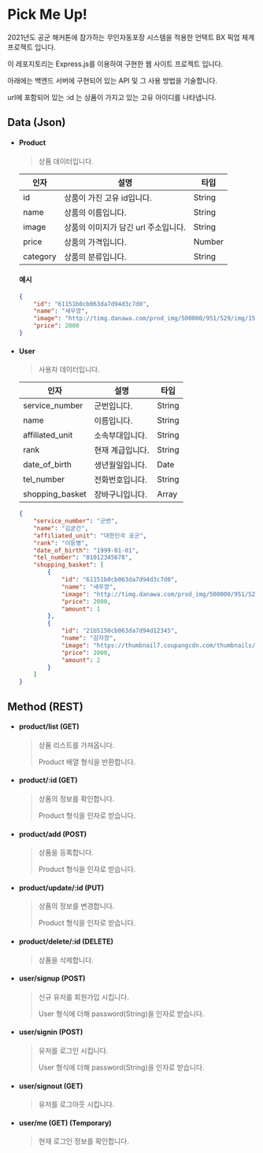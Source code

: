 # Pick Me Up!


2021년도 공군 해커톤에 참가하는 무인자동포장 시스템을 적용한 언택트 BX 픽업 체계 프로젝트 입니다.

이 레포지토리는 Express.js를 이용하여 구현한 웹 사이트 프로젝트 입니다.

아래에는 백엔드 서버에 구현되어 있는 API 및 그 사용 방법을 기술합니다.

url에 포함되어 있는 :id 는 상품이 가지고 있는 고유 아이디를 나타냅니다.

## Data (Json)

- #### Product
    > 상품 데이터입니다.

    | 인자 | 설명 | 타입 |
    | ---- | ---- | --- |
    | id       | 상품이 가진 고유 id입니다.          | String |
    | name     | 상품의 이름입니다.                  | String |
    | image    | 상품의 이미지가 담긴 url 주소입니다. | String |
    | price    | 상품의 가격입니다.                  | Number | 
    | category | 상품의 분류입니다.                  | String |

    #### 예시

    ```json
    {
        "id": "61151b0cb063da7d94d3c7d0",
        "name": "새우깡",
        "image": "http://timg.danawa.com/prod_img/500000/951/529/img/1529951_1.jpg",
        "price": 2000
    }
    ```

- #### User
    > 사용자 데이터입니다.

    | 인자 | 설명 | 타입 |
    | ---- | ---- | --- |
    | service_number  | 군번입니다.                  | String |
    | name            | 이름입니다.                  | String |
    | affiliated_unit | 소속부대입니다.              | String |
    | rank            | 현재 계급입니다.             | String |
    | date_of_birth   | 생년월일입니다.              | Date   |
    | tel_number      | 전화번호입니다.              | String |
    | shopping_basket | 장바구니입니다.              | Array  |

    ```json
    {
        "service_number": "군번",
        "name": "김굳건",
        "affiliated_unit": "대한민국 공군",
        "rank": "이등병",
        "date_of_birth": "1999-01-01",
        "tel_number": "01012345678",
        "shopping_basket": [
            {
                "id": "61151b0cb063da7d94d3c7d0",
                "name": "새우깡",
                "image": "http://timg.danawa.com/prod_img/500000/951/529/img/1529951_1.jpg",
                "price": 2000,
                "amount": 1
            },
            {
                "id": "21b5150cb063da7d94d12345",
                "name": "감자깡",
                "image": "https://thumbnail7.coupangcdn.com/thumbnails/remote/492x492ex/image/product/image/vendoritem/2016/04/12/3000100687/cd6e296b-ed92-4903-8dec-4d043df1347b.jpg",
                "price": 2000,
                "amount": 2
            }
        ]
    }
    ```

## Method (REST)

- #### product/list (GET)

    > 상품 리스트를 가져옵니다.
    >
    > Product 배열 형식을 반환합니다.

- #### product/:id (GET)

    > 상품의 정보를 확인합니다.
	> 
    > Product 형식을 인자로 받습니다.

- #### product/add (POST)

    > 상품을 등록합니다. 
    > 
    > Product 형식을 인자로 받습니다.


- #### product/update/:id (PUT)

    > 상품의 정보를 변경합니다.
	> 
    > Product 형식을 인자로 받습니다.


- #### product/delete/:id (DELETE)

    > 상품을 삭제합니다.

- #### user/signup (POST)

    > 신규 유저를 회원가입 시킵니다.
    >
    > User 형식에 더해 password(String)을 인자로 받습니다.

- #### user/signin (POST)

    > 유저를 로그인 시킵니다.
    >
    > User 형식에 더해 password(String)을 인자로 받습니다.

- #### user/signout (GET)

    > 유저를 로그아웃 시킵니다.

- #### user/me (GET) (Temporary)

    > 현재 로그인 정보를 확인합니다.